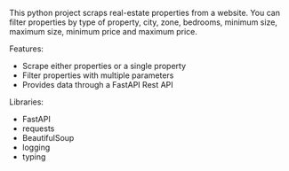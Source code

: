 This python project scraps real-estate properties from a website. You can filter properties by type of property, city, zone, bedrooms, minimum size, maximum size, minimum price and maximum price. 

Features:
- Scrape either properties or a single property
- Filter properties with multiple parameters
- Provides data through a FastAPI Rest API

Libraries:
- FastAPI
- requests
- BeautifulSoup
- logging
- typing


